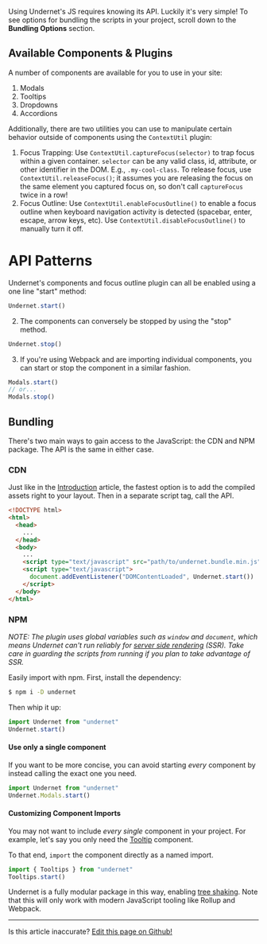 Using Undernet's JS requires knowing its API. Luckily it's very simple! To see options for bundling the scripts in your project, scroll down to the **Bundling Options** section.

## Available Components & Plugins

A number of components are available for you to use in your site:

1. Modals
2. Tooltips
3. Dropdowns
4. Accordions

Additionally, there are two utilities you can use to manipulate certain behavior outside of components using the `ContextUtil` plugin:

1. Focus Trapping: Use `ContextUtil.captureFocus(selector)` to trap focus within a given container. `selector` can be any valid class, id, attribute, or other identifier in the DOM. E.g., `.my-cool-class`. To release focus, use `ContextUtil.releaseFocus()`; it assumes you are releasing the focus on the same element you captured focus on, so don't call `captureFocus` twice in a row!
2. Focus Outline: Use `ContextUtil.enableFocusOutline()` to enable a focus outline when keyboard navigation activity is detected (spacebar, enter, escape, arrow keys, etc). Use `ContextUtil.disableFocusOutline()` to manually turn it off.

# API Patterns

Undernet's components and focus outline plugin can all be enabled using a one line "start" method:

```js
Undernet.start()
```

2. The components can conversely be stopped by using the "stop" method.

```js
Undernet.stop()
```

3. If you're using Webpack and are importing individual components, you can start or stop the component in a similar fashion.

```js
Modals.start()
// or...
Modals.stop()
```

## Bundling

There's two main ways to gain access to the JavaScript: the CDN and NPM package. The API is the same in either case.

### CDN

Just like in the [Introduction](/docs/overview/introduction) article, the fastest option is to add the compiled assets right to your layout. Then in a separate script tag, call the API.

```html
<!DOCTYPE html>
<html>
  <head>
    ...
  </head>
  <body>
    ...
    <script type="text/javascript" src="path/to/undernet.bundle.min.js"></script>
    <script type="text/javascript">
      document.addEventListener("DOMContentLoaded", Undernet.start())
    </script>
  </body>
</html>
```

### NPM

_NOTE: The plugin uses global variables such as `window` and `document`, which means Undernet can't run reliably for [server side rendering](https://medium.com/@baphemot/whats-server-side-rendering-and-do-i-need-it-cb42dc059b38) (SSR). Take care in guarding the scripts from running if you plan to take advantage of SSR._

Easily import with npm. First, install the dependency:

```sh
$ npm i -D undernet
```

Then whip it up:

```js
import Undernet from "undernet"
Undernet.start()
```

#### Use only a single component

If you want to be more concise, you can avoid starting _every_ component by instead calling the exact one you need.

```js
import Undernet from "undernet"
Undernet.Modals.start()
```

#### Customizing Component Imports

You may not want to include _every single_ component in your project. For example, let's say you only need the [Tooltip](/docs/components/tooltips) component.

To that end, `import` the component directly as a named import.

```js
import { Tooltips } from "undernet"
Tooltips.start()
```

Undernet is a fully modular package in this way, enabling [tree shaking](https://webpack.js.org/guides/tree-shaking/). Note that this will only work with modern JavaScript tooling like Rollup and Webpack.

<hr />
<p class="has-right-text">Is this article inaccurate? <a href="https://github.com/geotrev/undernet/tree/master/site/docs/javascript.md">Edit this page on Github!</a></p>
